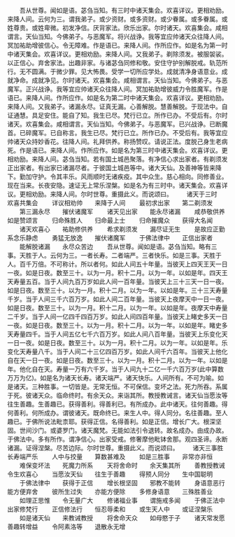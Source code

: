 <!-- { "loadSidebar": true } -->
　　吾从世尊。闻如是语。苾刍当知。有三时中诸天集会。欢喜详议。更相劝励。来降人间。云何为三。谓我弟子。或少资财。或多资财。或少眷属。或多眷属。或姓尊贵。或姓卑微。初发净信。厌背家法。欣乐出家。尔时诸天。欢喜集会。咸相谓言。天仙当知。今佛弟子。与恶魔军。将兴战诤。我等宜应帅诸天众往降人间。冥加祐助增彼信心。令无障难。作是语已。来降人间。作所应作。如是名为第一时中诸天集会。欢喜详议。更相劝励。来降人间。又我弟子。剃除须发。被服袈裟。以正信心。弃舍家法。出趣非家。与诸苾刍同修和敬。安住守护别解脱戒。轨范所行。无不圆满。于微少罪。见大怖畏。受学一切所应学处。成就清净身语意业。成就净命。成就净见。尔时诸天。欢喜集会。咸相谓言。天仙当知。今佛弟子。与恶魔军。正兴战诤。我等宜应帅诸天众往降人间。冥加祐助增彼威力令胜魔军。作是语已。来降人间。作所应作。如是名为第二时中诸天集会。欢喜详议。更相劝励。来降人间。又我弟子。诸漏永尽。证真无漏。心善解脱。慧善解脱。于现法中。自证通慧。具足安住。能自了知。我生已尽。梵行已立。所作已办。不受后有。尔时诸天。欢喜集会。咸相谓言。天仙当知。今佛弟子。与恶魔军。已兴战诤。已断魔首。已碎魔军。已自称言。我生已尽。梵行已立。所作已办。不受后有。我等宜应帅诸天众持妙香花。往降人间。礼拜供养。称扬赞叹。请说正法。度脱己身生老病死。作是语已。来降人间。作所应作。如是名为第三时中诸天集会。欢喜详议。更相劝励。来降人间。苾刍当知。若有国土城邑聚落。有净信心求出家者。有剃须发正出家者。有出家已诸漏尽者。于彼国土城邑等中。诸大天仙。及善神等皆来降下。勤加守护。令其丰乐。风雨顺时无诸疾疫。其中众生。慈心相向。同修善业。现在当来。长夜安隐。速证无上常乐涅槃。如是名为有三时中。诸天集会。欢喜详议。更相劝励。来降人间。尔时世尊。重摄此义。而说颂曰。
　　诸天于三时　　欢喜共集会
　　详议相劝帅　　来降于人间
　　最初求出家　　第二剃须发
　　第三漏永尽　　摧伏诸魔军
　　诸天见出家　　能永尽诸漏
　　咸恭敬供养　　如是赞颂言
　　归命殊胜人　　归命最上士
　　归命摧魔众　　获得大名闻
　　诸天欢喜心　　祐助修供养
　　希求剃须发　　漏尽证无生
　　是故应正勤　　系念乐静虑
　　勇猛无放逸　　摧伏诸魔军
　　于佛法律中　　正信出家者
　　能解脱诸漏　　永尽众苦边
　　吾从世尊。闻如是语。苾刍当知。略有三事。天胜于人。云何为三。一者长寿。二者端严。三者快乐。如是三事。天胜于人。百千万倍。不可称计。所以者何。如此人间五十年量。当彼天上四天王天一日一夜。如是日夜。数至三十。以为一月。积十二月。以为一年。以如是年。四天王天寿量五百。当于人间九百万岁如此人间一百年量。当彼天上三十三天一日一夜。如是日夜。数至三十。以为一月。积十二月。以为一年。以如是年。三十三天寿量千岁。当于人间三千六百万岁。如此人间二百年量。当彼天上夜摩天中一日一夜。如是日夜。数至三十。以为一月。积十二月。以为一年。以如是年。夜摩天中寿量二千岁。当于人间一亿四千四百万岁。如此人间四百年量。当彼天上睹史多天一日一夜。如是日夜。数至三十。以为一月。积十二月。以为一年。以如是年。睹史多天寿量四千。当于人间五亿七千六百万岁。如此人间八百年量。当彼天上乐变化天一日一夜。如是日夜。数至三十。以为一月。积十二月。以为一年。以如是年。乐变化天寿量八千。当于人间二十三亿四百万岁。如此人间千六百年。当彼天上他化自在天一日一夜。如是日夜。数至三十。以为一月。积十二月。以为一年。以如是年。他化自在天。寿量一万有六千岁。当于人间九十二亿一千六百万岁(此中算数万万为亿)。如是名为诸天长寿。诸天端严。诸天快乐。人间所有。不可为喻。如是诸天。三种胜事。一切皆是。无常无恒。不可保信。变坏之法。死力所吞。系属于死。彼诸天众。临命终时。有余天众。来诣其所。教授教诫言。诸天仙当愿汝等往生善趣。生善趣已。获得善利。得善利已。有所成办。此中诸天。往何善趣。得何善利。何所成办。谓彼诸天。既命终已。来生人中。得人同分。名往善趣。至人趣已。于佛所说法毗柰耶。获得正信。名得善利。如是正信。增长广大。根深坚固。世间沙门。或婆罗门。诸天魔梵。无能如法引令退转。故名成办。由成办故。于佛法中。多有所作。谓净信心。出家受戒。修奢摩他毗钵舍那。观四圣谛。永断诸漏。证得涅槃。尽苦边际。尔时世尊。重摄此义。而说颂曰。
　　诸天三事胜　　长寿端严乐
　　人中与挍量　　算数甚难及
　　如是三胜事　　非常亦非恒
　　难保变坏法　　死魔力所系
　　天将舍命时　　余天集其所
　　善教授教诫　　令生欢喜心
　　当愿汝天仙　　往生于善趣
　　得预人同分　　生中国聪明
　　于佛法律中　　获得于正信
　　增长根坚固　　邪教不能转
　　身语意恶行　　能方便弃舍
　　彼所生过失　　亦能方便除
　　多修身语意　　三殊胜善业
　　如理正思惟　　令无量广大
　　修诸福业事　　谓施戒多闻
　　于佛正法中　　出家修梵行
　　正信修法行　　恒忍辱柔和
　　或生天人中　　或证涅槃乐
　　如是诸天仙　　来教诫教授
　　将舍命天众　　如母愍于子
　　诸天常发愿　　善趣转增益
　　令阿素洛等　　退散永无增


